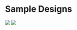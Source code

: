 # Sample Designs

![](https://github.com/prajneya/music-club-website/blob/master/design_samples/Screenshot_2020-05-27%20Screenshot.jpg)
![](https://github.com/prajneya/music-club-website/blob/master/design_samples/Screenshot_2020-05-27%20Screenshot.png)
